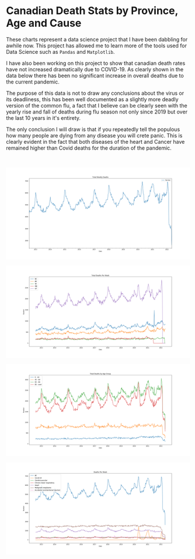 # Canadian Death Stats by Province, Age and Cause

These charts represent a data science project that I have been dabbling for awhile now. This project has allowed me to learn more of the tools used for Data Science such as <code>Pandas</code> and <code>Matplotlib</code>.

I have also been working on this project to show that canadian death rates have not increased dramatically due to COVID-19. As clearly shown in the data below there has been no significant increase in overall deaths due to the current pandemic.

The purpose of this data is not to draw any conclusions about the virus or its deadliness, this has been well documented as a slightly more deadly version of the common flu, a fact that I believe can be clearly seen with the yearly rise and fall of deaths during flu season not only since 2019 but over the last 10 years in it's entirety.

The only conclusion I will draw is that if you repeatedly tell the populous how many people are dying from any disease you will crete panic. This is clearly evident in the fact that both diseases of the heart and Cancer have remained higher than Covid deaths for the duration of the pandemic.

<br>

!['Total'](https://raw.githubusercontent.com/OwenRempel/Canada-Prov-Death-Stats/master/Images/Total.png)

!['Province'](https://raw.githubusercontent.com/OwenRempel/Canada-Prov-Death-Stats/master/Images/Province.png)

!['Age'](https://raw.githubusercontent.com/OwenRempel/Canada-Prov-Death-Stats/master/Images/Age.png)

!['Cause'](https://raw.githubusercontent.com/OwenRempel/Canada-Prov-Death-Stats/master/Images/Cause.png)